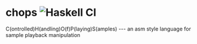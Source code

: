 # chops ![Haskell CI](https://github.com/polyrod/chops/workflows/Haskell%20CI/badge.svg) 
C(ontrolled)H(andling)O(f)P(laying)S(amples) --- an asm style language for sample playback manipulation
